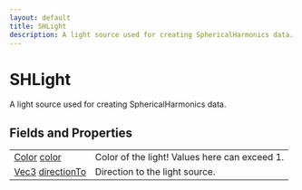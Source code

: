 ```yaml
---
layout: default
title: SHLight
description: A light source used for creating SphericalHarmonics data.
---
```

# SHLight

A light source used for creating SphericalHarmonics data.


## Fields and Properties

|  |  |
|--|--|
|[Color]({{site.url}}/Pages/Reference/Color.html) [color]({{site.url}}/Pages/Reference/SHLight/color.html)|Color of the light! Values here can exceed 1.|
|[Vec3]({{site.url}}/Pages/Reference/Vec3.html) [directionTo]({{site.url}}/Pages/Reference/SHLight/directionTo.html)|Direction to the light source.|



